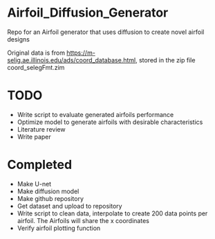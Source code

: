 # Airfoil_Diffusion_Generator

Repo for an Airfoil generator that uses diffusion to create novel airfoil designs

Original data is from https://m-selig.ae.illinois.edu/ads/coord_database.html, stored in the zip file coord_selegFmt.zim

# TODO
- Write script to evaluate generated airfoils performance
- Optimize model to generate airfoils with desirable characteristics
- Literature review
- Write paper

# Completed
- Make U-net
- Make diffusion model
- Make github repository
- Get dataset and upload to repository
- Write script to clean data, interpolate to create 200 data points per airfoil. The Airfoils will share the x coordinates
- Verify airfoil plotting function